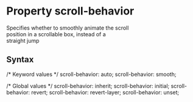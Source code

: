 # Property scroll-behavior

Specifies whether to smoothly animate the scroll  
position in a scrollable box, instead of a  
straight jump  

## Syntax

/* Keyword values */
scroll-behavior: auto;
scroll-behavior: smooth;

/* Global values */
scroll-behavior: inherit;
scroll-behavior: initial;
scroll-behavior: revert;
scroll-behavior: revert-layer;
scroll-behavior: unset;

